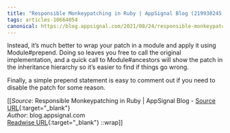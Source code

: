 ```yaml
---
title: "Responsible Monkeypatching in Ruby | AppSignal Blog (219930245)"
tags: articles-10664054
canonical: https://blog.appsignal.com/2021/08/24/responsible-monkeypatching-in-ruby.html
---
```


Instead, it’s much better to wrap your patch in a module and apply it using Module#prepend. Doing so leaves you free to call the original implementation, and a quick call to Module#ancestors will show the patch in the inheritance hierarchy so it’s easier to find if things go wrong.

Finally, a simple prepend statement is easy to comment out if you need to disable the patch for some reason.


[[_Source_: Responsible Monkeypatching in Ruby | AppSignal Blog - [Source URL](https://blog.appsignal.com/2021/08/24/responsible-monkeypatching-in-ruby.html){:target="_blank"}<br>
_Author_: blog.appsignal.com<br>
[Readwise URL](https://readwise.io/open/219930245){:target="_blank"}
::wrap]]